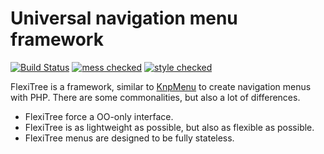 Universal navigation menu framework
===================================

[![Build Status](https://travis-ci.org/bit3/php-flexi-tree.png?branch=master)](https://travis-ci.org/bit3/php-flexi-tree) [![mess checked](https://bit3.de/files/Icons/mess-checked.png)](https://github.com/bit3/php-coding-standard) [![style checked](https://bit3.de/files/Icons/style-checked.png)](https://github.com/bit3/php-coding-standard)

FlexiTree is a framework, similar to [KnpMenu](https://github.com/KnpLabs/KnpMenu) to create navigation menus with PHP.
There are some commonalities, but also a lot of differences.

* FlexiTree force a OO-only interface.
* FlexiTree is as lightweight as possible, but also as flexible as possible.
* FlexiTree menus are designed to be fully stateless.